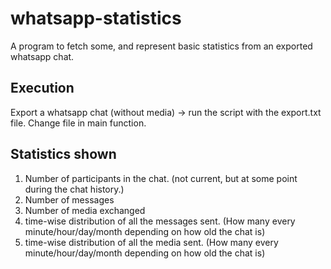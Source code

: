 # whatsapp-statistics
A program to fetch some, and represent basic statistics from an exported whatsapp chat.

## Execution
Export a whatsapp chat (without media) -> run the script with the export.txt file. Change file in main function.

## Statistics shown
1. Number of participants in the chat. (not current, but at some point during the chat history.)
2. Number of messages
3. Number of media exchanged
4. time-wise distribution of all the messages sent. (How many every minute/hour/day/month depending on how old the chat is)
5. time-wise distribution of all the media sent. (How many every minute/hour/day/month depending on how old the chat is)
